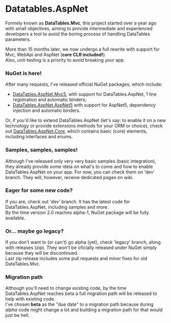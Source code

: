 <h1>Datatables.AspNet</h1>
<p>
	Formely known as <strong>DataTables.Mvc</strong>, this project started over a year ago with small objectives, aiming to provide intermediate and experienced developers a tool to avoid the boring process of handling DataTables parameters.
</p>
<p>
	More than 15 months later, we now undergo a full rewrite with support for Mvc, WebApi and AspNet (<strong>core CLR included!</strong>).<br />
	Also, unit-testing is a priority to avoid breaking <i>your</i> app.
</p>
<h3>NuGet is here!</h3>
<p>
	After many requests, I've released official NuGet packages, which include:<br />
    
* [DataTables.AspNet.Mvc5](https://www.nuget.org/packages/DataTables.AspNet.Mvc5/), with support for DataTables.AspNet, 1 line registration and automatic binders;
* [DataTables.AspNet.AspNet5](https://www.nuget.org/packages/DataTables.AspNet.AspNet5/) with support for AspNet5, dependency injection and automatic binders.

Or, if you'd like to extend DataTables.AspNet (let's say: to enable it on a new technology or provide extensions methods for your ORM or choice), check out [DataTables.AspNet.Core](https://www.nuget.org/packages/DataTables.AspNet.Core/), which contains basic (core) elements, including interfaces and enums.

</p>
<h3>Samples, samples, samples!</h3>
<p>
	Although I've released only very very basic samples (basic integration), they already provide some ideia on what's to come and how to enable DataTables.AspNet on your app. For now, you can check them on 'dev' branch. They will, however, receive dedicated pages on wiki.
</p>
<h3>Eager for some new code?</h3>
<p>
	If you are, check out 'dev' branch. It has the latest code for DataTables.AspNet, including samples and more.<br />
	By the time version 2.0 reaches alpha-1, NuGet package will be fully available.
</p>
<h3>Or... maybe go legacy?</h3>
<p>
	If you don't want to (or can't) go alpha (yet), check 'legacy' branch, along with releases (zip). They won't be oficially released under NuGet simply because they will be discontinued.<br />
	Last zip release includes some pull requests and minor fixes for old DataTables.Mvc.
</p>
<h3>Migration path</h3>
<p>
	Although you'll need to change existing code, by the time DataTables.AspNet reaches beta a full migration path will be released to help with existing code.<br />
	I've chosen <strong>beta</strong> as the "due date" to a migration path because during <i>alpha</i> code might change a lot and building a migration path for that would just be hell.
</p>
